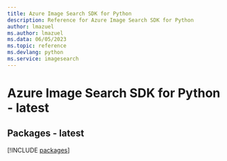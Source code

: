 ```yaml
---
title: Azure Image Search SDK for Python
description: Reference for Azure Image Search SDK for Python
author: lmazuel
ms.author: lmazuel
ms.data: 06/05/2023
ms.topic: reference
ms.devlang: python
ms.service: imagesearch
---
```

# Azure Image Search SDK for Python - latest
## Packages - latest
[!INCLUDE [packages](image-search-index.md)]